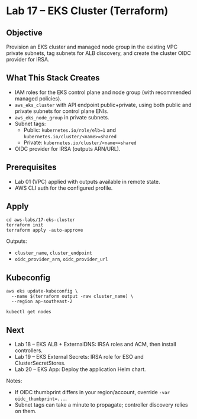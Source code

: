 # Lab 17 – EKS Cluster (Terraform)

## Objective

Provision an EKS cluster and managed node group in the existing VPC private subnets, tag subnets for ALB discovery, and create the cluster OIDC provider for IRSA.

## What This Stack Creates

- IAM roles for the EKS control plane and node group (with recommended managed policies).
- `aws_eks_cluster` with API endpoint public+private, using both public and private subnets for control plane ENIs.
- `aws_eks_node_group` in private subnets.
- Subnet tags:
  - Public: `kubernetes.io/role/elb=1` and `kubernetes.io/cluster/<name>=shared`
  - Private: `kubernetes.io/cluster/<name>=shared`
- OIDC provider for IRSA (outputs ARN/URL).

## Prerequisites

- Lab 01 (VPC) applied with outputs available in remote state.
- AWS CLI auth for the configured profile.

## Apply

```
cd aws-labs/17-eks-cluster
terraform init
terraform apply -auto-approve
```

Outputs:

- `cluster_name`, `cluster_endpoint`
- `oidc_provider_arn`, `oidc_provider_url`

## Kubeconfig

```
aws eks update-kubeconfig \
  --name $(terraform output -raw cluster_name) \
  --region ap-southeast-2

kubectl get nodes
```

## Next

- Lab 18 – EKS ALB + ExternalDNS: IRSA roles and ACM, then install controllers.
- Lab 19 – EKS External Secrets: IRSA role for ESO and ClusterSecretStores.
- Lab 20 – EKS App: Deploy the application Helm chart.

Notes:

- If OIDC thumbprint differs in your region/account, override `-var oidc_thumbprint=...`.
- Subnet tags can take a minute to propagate; controller discovery relies on them.
